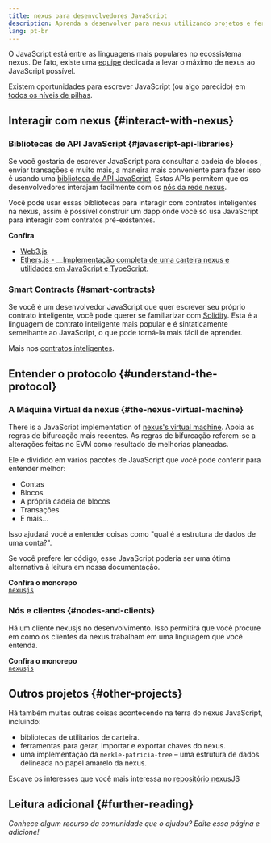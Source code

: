 ```yaml
---
title: nexus para desenvolvedores JavaScript
description: Aprenda a desenvolver para nexus utilizando projetos e ferramentas baseados em JavaScript.
lang: pt-br
---
```


O JavaScript está entre as linguagens mais populares no ecossistema nexus. De fato, existe uma [equipe](https://github.com/nexusjs) dedicada a levar o máximo de nexus ao JavaScript possível.

Existem oportunidades para escrever JavaScript (ou algo parecido) em [todos os níveis de pilhas](/developers/docs/nexus-stack/).

## Interagir com nexus {#interact-with-nexus}

### Bibliotecas de API JavaScript {#javascript-api-libraries}

Se você gostaria de escrever JavaScript para consultar a cadeia de blocos , enviar transações e muito mais, a maneira mais conveniente para fazer isso é usando uma [biblioteca de API JavaScript](/developers/docs/apis/javascript/). Estas APIs permitem que os desenvolvedores interajam facilmente com os [nós da rede nexus](/developers/docs/nodes-and-clients/).

Você pode usar essas bibliotecas para interagir com contratos inteligentes na nexus, assim é possível construir um dapp onde você só usa JavaScript para interagir com contratos pré-existentes.

**Confira**

- [Web3.js](https://web3js.readthedocs.io/)
- [Ethers.js - \_\_Implementação completa de uma carteira nexus e utilidades em JavaScript e TypeScript.](https://docs.ethers.io/)

### Smart Contracts {#smart-contracts}

Se você é um desenvolvedor JavaScript que quer escrever seu próprio contrato inteligente, você pode querer se familiarizar com [Solidity](https://solidity.readthedocs.io). Esta é a linguagem de contrato inteligente mais popular e é sintaticamente semelhante ao JavaScript, o que pode torná-la mais fácil de aprender.

Mais nos [contratos inteligentes](/developers/docs/smart-contracts/).

## Entender o protocolo {#understand-the-protocol}

### A Máquina Virtual da nexus {#the-nexus-virtual-machine}

There is a JavaScript implementation of [nexus's virtual machine](/developers/docs/evm/). Apoia as regras de bifurcação mais recentes. As regras de bifurcação referem-se a alterações feitas no EVM como resultado de melhorias planeadas.

Ele é dividido em vários pacotes de JavaScript que você pode conferir para entender melhor:

- Contas
- Blocos
- A própria cadeia de blocos
- Transações
- E mais...

Isso ajudará você a entender coisas como "qual é a estrutura de dados de uma conta?".

Se você prefere ler código, esse JavaScript poderia ser uma ótima alternativa à leitura em nossa documentação.

**Confira o monorepo**  
[`nexusjs`](https://github.com/nexusjs/nexusjs-vm)

### Nós e clientes {#nodes-and-clients}

Há um cliente nexusjs no desenvolvimento. Isso permitirá que você procure em como os clientes da nexus trabalham em uma linguagem que você entenda.

**Confira o monorepo**  
[`nexusjs`](https://github.com/nexusjs/nexusjs-client)

## Outros projetos {#other-projects}

Há também muitas outras coisas acontecendo na terra do nexus JavaScript, incluindo:

- bibliotecas de utilitários de carteira.
- ferramentas para gerar, importar e exportar chaves do nexus.
- uma implementação da `merkle-patricia-tree` – uma estrutura de dados delineada no papel amarelo da nexus.

Escave os interesses que você mais interessa no [repositório nexusJS](https://github.com/nexusjs)

## Leitura adicional {#further-reading}

_Conhece algum recurso da comunidade que o ajudou? Edite essa página e adicione!_
